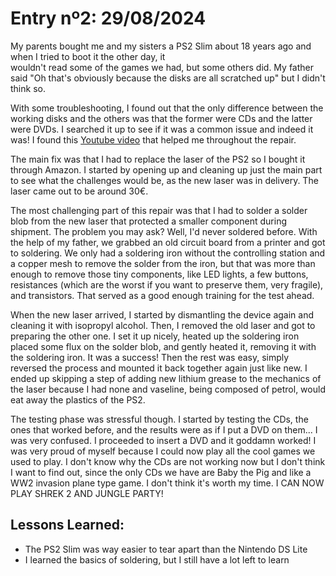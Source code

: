 # Entry nº2: 29/08/2024

My parents bought me and my sisters a PS2 Slim about 18 years ago and when I tried to boot it the other day, it  
 wouldn't read some of the games we had, but some others did. My father said "Oh that's obviously because the disks are all scratched up" but I didn't think so.

With some troubleshooting, I found out that the only difference between the working disks and the others was that
 the former were CDs and the latter were DVDs. I searched it up to see if it was a common issue and indeed it was!
 I found this [Youtube video](https://www.youtube.com/watch?v=GpBcizXqPZA&pp=ygUYcHMyIHNsaW0gd29udCByZWFkIGRpc2Nz) that helped me throughout the repair.

The main fix was that I had to replace the laser of the PS2 so I bought it through Amazon. I started by opening up and 
 cleaning up just the main part to see what the challenges would be, as the new laser was in delivery. The laser came out to be around 30€.

The most challenging part of this repair was that I had to solder a solder blob from the new laser that protected a
 smaller component during shipment. The problem you may ask? Well, I'd never soldered before. With the help of my father, we grabbed an old circuit board from a printer and got to soldering. We only had a soldering iron without the controlling station and a copper mesh to remove the solder from the iron, but that was more than enough to remove those tiny components, like LED lights, a few buttons, resistances (which are the worst if you want to preserve them, very fragile), and transistors. That served as a good enough training for the test ahead.

When the new laser arrived, I started by dismantling the device again and cleaning it with isopropyl alcohol. Then,
 I removed the old laser and got to preparing the other one. I set it up nicely, heated up the soldering iron placed some flux on the solder blob, and gently heated it, removing it with the soldering iron. It was a success!
 Then the rest was easy, simply reversed the process and mounted it back together again just like new. I ended up skipping a step of adding new lithium grease to the mechanics of the laser because I had none and vaseline, being composed of petrol, would eat away the plastics of the PS2.

The testing phase was stressful though. I started by testing the CDs, the ones that worked before, and the results 
 were as if I put a DVD on them... I was very confused. I proceeded to insert a DVD and it goddamn worked! I was very proud of myself because I could now play all the cool games we used to play. I don't know why the CDs are not working now but I don't think I want to find out, since the only CDs we have are Baby the Pig and like a WW2 invasion plane type game. I don't think it's worth my time. I CAN NOW PLAY SHREK 2 AND JUNGLE PARTY!

## Lessons Learned:
 - The PS2 Slim was way easier to tear apart than the Nintendo DS Lite
 - I learned the basics of soldering, but I still have a lot left to learn
